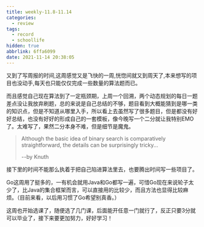 ```yaml
---
title: weekly-11.8-11.14
categories:
  - review
tags:
  - record
  - schoollife
hidden: true
abbrlink: 6ffa6099
date: 2021-11-14 20:38:05
---
```


又到了写周报的时间,这周感觉又是飞快的一周,恍惚间就又到周天了,本来想写的项目也没动手,每天也只能仅仅完成一些数量的算法题而已。

而且感觉自己现在算法到了一定瓶颈期，上周一个回溯，两个动态规划的每日一题差点没让我放弃刷题，总的来说是自己总结的不够，题目看到大概能猜到是哪一类的知识点，但是不知道从哪里入手，所以看上去虽然写了很多题目，但是都没有好好总结，也没有好好的形成自己的一套模板，像今晚写一个二分就让我特别EMO了。太难写了，果然二分本身不难，但是细节是魔鬼。

>Although the basic idea of binary search is comparatively straightforward, the details can be surprisingly tricky...
>
>--by Knuth

接下里的时间不能那么执着于把自己陷进算法里去，也要腾出时间写一些项目了。

Go这周用了挺多的，一有机会就用Java和Go都写一遍，可惜Go现在来说轮子太少了，比Java的集合框架而言，可以直接用的比较少，而且方法也显得比较麻烦。（目前来看，以后用习惯了Go希望别真香。）

这周也开始选课了，随便选了几门课，后面能开任意一门就行了，反正只要3分就可以毕业了，接下来要更加努力，好好学习！